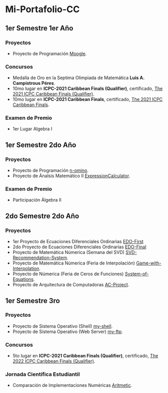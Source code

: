 # Mi-Portafolio-CC

## 1er Semestre 1er Año

### Proyectos

- Proyecto de Programación <a href="https://github.com/raudel25/Moogle.git">Moogle</a>.

### Concursos

- Medalla de Oro en la Septima Olimpiada de Matemática **Luis A. Campistrous Péres**.
- 10mo lugar en **ICPC-2021 Caribbean Finals (Qualifier)**, certificado, <a href="https://github.com/raudel25/Mi-Portafolio-CC/blob/main/Datos/ICPC/2022-Caribbean%20Finals%20Qualifier-Raudel%20Alejandro%20G%C3%B3mez%20Molina-PLACE.pdf">The 2021 ICPC Caribbean Finals (Qualifier)</a>.
- 10mo lugar en **ICPC-2021 Caribbean Finals**, certificado, <a href="https://github.com/raudel25/Mi-Portafolio-CC/blob/main/Datos/ICPC/2022-Caribbean%20Finals-Raudel%20Alejandro%20G%C3%B3mez%20Molina-PLACE.pdf">The 2021 ICPC Caribbean Finals</a>.

### Examen de Premio

- 1er Lugar Algebra I

## 1er Semestre 2do Año

### Proyectos

- Proyecto de Programación <a href="https://github.com/raudel25/n-omino.git">n-omino</a>.
- Proyecto de Ánalsis Matemático II <a href="https://github.com/EnzoDtoste/ExpressionCalculator.git">ExpressionCalculator</a>.

### Examen de Premio

- Participación Álgebra II

## 2do Semestre 2do Año

### Proyectos

- 1er Proyecto de Ecuaciones Diferenciales Ordinarias <a href="https://github.com/raudel25/EDO-First.git">EDO-First</a>
- 2do Proyecto de Ecuaciones Diferenciales Ordinarias <a href="https://github.com/raudel25/EDO-Final.git">EDO-Final</a>
- Proyecto de Matemática Númerica (Semana del SVD) <a href="https://github.com/raudel25/SVD-Recommendation-System.git">SVD-Recommendation-System</a>.
- Proyecto de Matemática Númerica (Feria de Interpolación) <a href="https://github.com/raudel25/Game-with-Interpolation.git">Game-with-Interpolation</a>.
- Proyecto de Númerica (Feria de Ceros de Funciones) <a href="https://github.com/raudel25/System-of-Equations.git">System-of-Equations</a>.
- Proyecto de Arquitectura de Computadoras <a href="https://github.com/raudel25/AC-Project.git">AC-Project</a>.

## 1er Semestre 3ro

### Proyectos

- Proyecto de Sistema Operativo (Shell) <a href="https://github.com/raudel25/my-shell.git">my-shell</a>.
- Proyecto de Sistema Operativo (Web Server) <a href="https://github.com/raudel25/my-ftp.git">my-ftp</a>.

### Concursos

- 5to lugar en **ICPC-2021 Caribbean Finals (Qualifier)**, certificado, <a href="https://github.com/raudel25/Mi-Portafolio-CC/blob/main/Datos/ICPC/2023-Caribbean%20Finals%20Qualifier-Raudel%20Alejandro%20G%C3%B3mez%20Molina-PLACE.pdf">The 2022 ICPC Caribbean Finals (Qualifier)</a>.

### Jornada Científica Estudiantil

- Comparación de Implementaciones Numéricas <a href="https://github.com/raudel25/Arithmetic.git">Aritmetic</a>.

